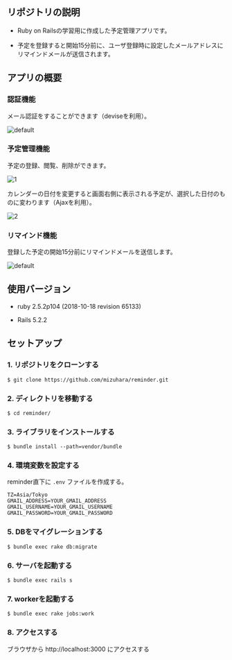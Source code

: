 ## リポジトリの説明

- Ruby on Railsの学習用に作成した予定管理アプリです。

- 予定を登録すると開始15分前に、ユーザ登録時に設定したメールアドレスにリマインドメールが送信されます。

## アプリの概要

### 認証機能

メール認証をすることができます（deviseを利用）。

![default](https://user-images.githubusercontent.com/5575199/53341724-a7af6480-394f-11e9-9690-495373c2ea74.png)

### 予定管理機能

予定の登録、閲覧、削除ができます。

![1](https://user-images.githubusercontent.com/5575199/53341975-450a9880-3950-11e9-8d8f-e5e6c6ee0fbc.png)

カレンダーの日付を変更すると画面右側に表示される予定が、選択した日付のものに変わります（Ajaxを利用）。

![2](https://user-images.githubusercontent.com/5575199/53342034-72efdd00-3950-11e9-883f-173ecac3aff6.png)

### リマインド機能

登録した予定の開始15分前にリマインドメールを送信します。

![default](https://user-images.githubusercontent.com/5575199/53342087-8c912480-3950-11e9-941d-76f3a5dc40a9.png)

## 使用バージョン

- ruby 2.5.2p104 (2018-10-18 revision 65133)

- Rails 5.2.2

## セットアップ

### 1. リポジトリをクローンする

```
$ git clone https://github.com/mizuhara/reminder.git
```

### 2. ディレクトリを移動する

```
$ cd reminder/
```

### 3. ライブラリをインストールする

```
$ bundle install --path=vendor/bundle
```

### 4. 環境変数を設定する

reminder直下に ```.env``` ファイルを作成する。

```.env
TZ=Asia/Tokyo
GMAIL_ADDRESS=YOUR_GMAIL_ADDRESS
GMAIL_USERNAME=YOUR_GMAIL_USERNAME
GMAIL_PASSWORD=YOUR_GMAIL_PASSWORD
```

### 5. DBをマイグレーションする

```
$ bundle exec rake db:migrate
```

### 6. サーバを起動する

```
$ bundle exec rails s
```

### 7. workerを起動する

```
$ bundle exec rake jobs:work
```

### 8. アクセスする

ブラウザから http://localhost:3000 にアクセスする
